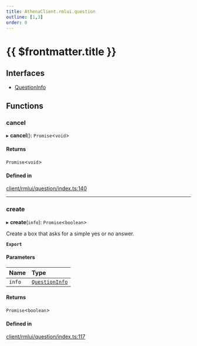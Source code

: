```yaml
---
title: AthenaClient.rmlui.question
outline: [1,3]
order: 0
---
```


# {{ $frontmatter.title }}


## Interfaces

- [QuestionInfo](../interfaces/client_rmlui_question_QuestionInfo.md)

## Functions

### cancel

▸ **cancel**(): `Promise`<`void`\>

#### Returns

`Promise`<`void`\>

#### Defined in

[client/rmlui/question/index.ts:140](https://github.com/Stuyk/altv-athena/blob/9c488f0/src/core/client/rmlui/question/index.ts#L140)

___

### create

▸ **create**(`info`): `Promise`<`boolean`\>

Create a box that asks for a simple yes or no answer.

**`Export`**

#### Parameters

| Name | Type |
| :------ | :------ |
| `info` | [`QuestionInfo`](../interfaces/client_rmlui_question_QuestionInfo.md) |

#### Returns

`Promise`<`boolean`\>

#### Defined in

[client/rmlui/question/index.ts:117](https://github.com/Stuyk/altv-athena/blob/9c488f0/src/core/client/rmlui/question/index.ts#L117)
